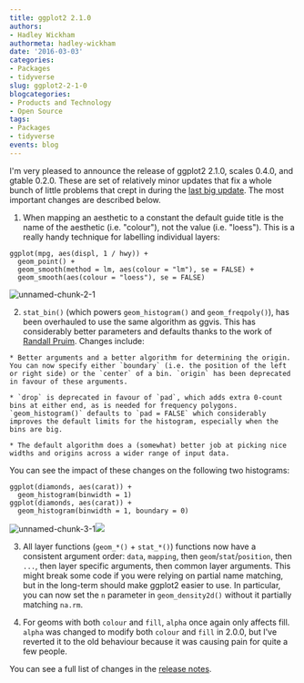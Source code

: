 ```yaml
---
title: ggplot2 2.1.0
authors: 
- Hadley Wickham
authormeta: hadley-wickham
date: '2016-03-03'
categories:
- Packages
- tidyverse
slug: ggplot2-2-1-0
blogcategories:
- Products and Technology
- Open Source
tags:
- Packages
- tidyverse
events: blog
---
```



I'm very pleased to announce the release of ggplot2 2.1.0, scales 0.4.0, and gtable 0.2.0. These are set of relatively minor updates that fix a whole bunch of little problems that crept in during the [last big update](https://blog.rstudio.com/2015/12/21/ggplot2-2-0-0/). The most important changes are described below.

  1. When mapping an aesthetic to a constant the default guide title is the name of the aesthetic (i.e. "colour"), not the value (i.e. "loess"). This is a really handy technique for labelling individual layers:

```{{r}}
ggplot(mpg, aes(displ, 1 / hwy)) +
  geom_point() +
  geom_smooth(method = lm, aes(colour = "lm"), se = FALSE) +
  geom_smooth(aes(colour = "loess"), se = FALSE)
```

![unnamed-chunk-2-1](https://rstudioblog.files.wordpress.com/2016/03/unnamed-chunk-2-1.png)

  2. `stat_bin()` (which powers `geom_histogram()` and `geom_freqpoly()`), has been overhauled to use the same algorithm as ggvis. This has considerably better parameters and defaults thanks to the work of [Randall Pruim](http://www.calvin.edu/~rpruim/). Changes include:

    * Better arguments and a better algorithm for determining the origin. You can now specify either `boundary` (i.e. the position of the left or right side) or the `center` of a bin. `origin` has been deprecated in favour of these arguments.

    * `drop` is deprecated in favour of `pad`, which adds extra 0-count bins at either end, as is needed for frequency polygons. `geom_histogram()` defaults to `pad = FALSE` which considerably improves the default limits for the histogram, especially when the bins are big.

    * The default algorithm does a (somewhat) better job at picking nice widths and origins across a wider range of input data.

You can see the impact of these changes on the following two histograms:

```{{r}}
ggplot(diamonds, aes(carat)) +
  geom_histogram(binwidth = 1)
ggplot(diamonds, aes(carat)) +
  geom_histogram(binwidth = 1, boundary = 0)
```

![unnamed-chunk-3-1](https://rstudioblog.files.wordpress.com/2016/03/unnamed-chunk-3-1.png)![](https://rstudioblog.files.wordpress.com/2016/03/unnamed-chunk-3-2.png)

  3. All layer functions (`geom_*()` + `stat_*()`) functions now have a consistent argument order: `data`, `mapping`, then `geom`/`stat`/`position`, then `...`, then layer specific arguments, then common layer arguments. This might break some code if you were relying on partial name matching, but in the long-term should make ggplot2 easier to use. In particular, you can now set the `n` parameter in `geom_density2d()` without it partially matching `na.rm`.

  4. For geoms with both `colour` and `fill`, `alpha` once again only affects fill. `alpha` was changed to modify both `colour` and `fill` in 2.0.0, but I've reverted it to the old behaviour because it was causing pain for quite a few people.

You can see a full list of changes in the [release notes](https://github.com/hadley/ggplot2/releases/tag/v2.1.0).

